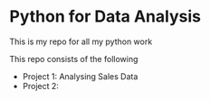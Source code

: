 # Python for Data Analysis
This is my repo for all my python work

This repo consists of the following
- Project 1: Analysing Sales Data
- Project 2:
